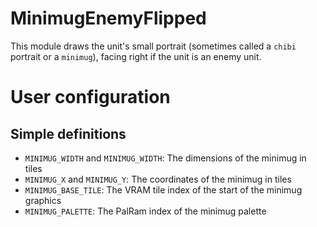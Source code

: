 
# MinimugEnemyFlipped

This module draws the unit's small portrait (sometimes called a `chibi` portrait or a `minimug`), facing right if the unit is an enemy unit.

# User configuration

## Simple definitions

  * `MINIMUG_WIDTH` and `MINIMUG_WIDTH`: The dimensions of the minimug in tiles
  * `MINIMUG_X` and `MINIMUG_Y`: The coordinates of the minimug in tiles
  * `MINIMUG_BASE_TILE`: The VRAM tile index of the start of the minimug graphics
  * `MINIMUG_PALETTE`: The PalRam index of the minimug palette
